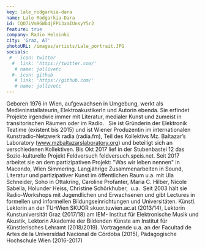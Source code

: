 ```yaml
---
key: lale_rodgarkia-dara
name: Lale Rodgarkia-Dara
id: CQO7iVm9GWb4jFPi3xmIUnsyY5r2
feature: true
company: Radio Helsinki
city: 'Graz, AT'
photoURL: /images/artists/Lale_portrait.JPG
socials:
 # - icon: twitter
  #  link: 'https://twitter.com/'
   # name: jollivetc
  #- icon: github
   # link: 'https://github.com/'
   # name: jollivetc
---
```

Geboren 1976 in Wien, aufgewachsen in Umgebung, werkt als Medieninstallateurin, ElektroakustikerIn und Autorin ebenda. Sie erfindet Projekte irgendwie immer mit Literatur, medialer Kunst und zumeist in transitorischen Räumen oder im Radio.
 
Sie ist Gründerin der Elektronik Teatime (existent bis 2015) und ist Wiener Produzentin im internationalen Kunstradio-Netzwerk radia (radia.fm), Teil des Kollektivs Mz. Baltazar’s Laboratory (www.mzbaltazarslaboratory.org) und beteiligt sich an verschiedenen Kollektiven. Bis Okt 2017 lief in der Stubenbastei 12 das Sozio-kulturelle Projekt Feldversuch feldversuch.speis.net. Seit 2017 arbeitet sie an dem partizipativen Projekt: "Was wir leben nennen" in Macondo, Wien Simmering.
Langjährige Zusammenarbeiten in Sound, Literatur und partizipativer Kunst im öffentlichen Raum u.a. mit Ula Schneider, Soho in Ottakring, Caroline Profanter, Maria C. Hilber, Nicole Sabella, Holunder Heiss, Christine Schörkhuber,  u.a.  Seit 2003 hält sie Radio-Workshops mit Jugendlichen und Erwachsenen und gibt Lectures in formellen und informellen Bildungseinrichtungen und Universitäten. Künstl. Lektorin an der TU-Wien SKUOR skuor.tuwien.ac.at (2013/14), Lektorin Kunstuniversität Graz (2017/18) am IEM- Institut für Elektronische Musik und Akustik, Lektorin Akademie der Bildenden Künste am Institut für Künstlerisches Lehramt (2018/2019).
Vortragende u.a. an der Facultad de Artes de la Universídad Nacional de Córdoba (2015), Pädagogische Hochschule Wien (2016-2017)
